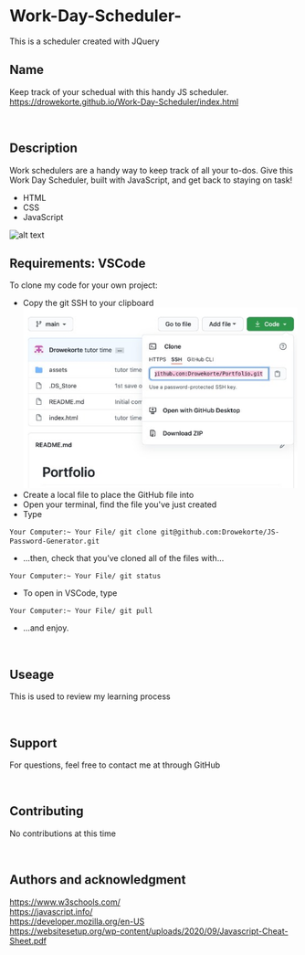 # Work-Day-Scheduler-
This is a scheduler created with JQuery
## Name

Keep track of your schedual with this handy JS scheduler. <br>
https://drowekorte.github.io/Work-Day-Scheduler/index.html

<br>

## Description

Work schedulers are a handy way to keep track of all your to-dos. Give this Work Day Scheduler, built with JavaScript, and get back to staying on task!    
* HTML
* CSS
* JavaScript

![alt text](assets/imgs/Work-Day-Scheduler.jpg "Work Day Scheduler")


## Requirements: VSCode

To clone my code for your own project:
* Copy the git SSH to your clipboard <br>
![Screen Shot](assets/imgs/github.jpg)
* Create a local file to place the GitHub file into
* Open your terminal, find the file you've just created
* Type
```
Your Computer:~ Your File/ git clone git@github.com:Drowekorte/JS-Password-Generator.git 

```
* ...then, check that you’ve cloned all of the files with...

```
Your Computer:~ Your File/ git status

```

* To open in VSCode, type

```
Your Computer:~ Your File/ git pull

```
* ...and enjoy.

<br>

## Useage
This is used to review my learning process

<br>

## Support
For questions, feel free to contact me at through GitHub

<br>


## Contributing
No contributions at this time

<br>

## Authors and acknowledgment
https://www.w3schools.com/<br>
https://javascript.info/<br>
https://developer.mozilla.org/en-US<br>
https://websitesetup.org/wp-content/uploads/2020/09/Javascript-Cheat-Sheet.pdf<br>

<br>
